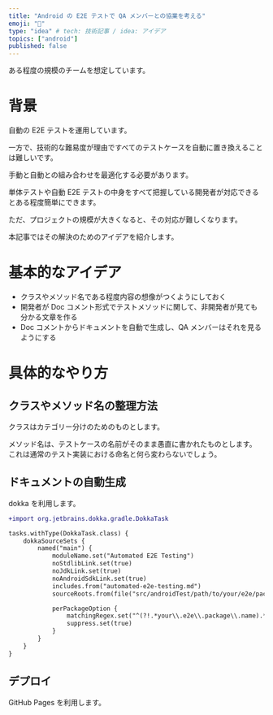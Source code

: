 ```yaml
---
title: "Android の E2E テストで QA メンバーとの協業を考える"
emoji: "🌟"
type: "idea" # tech: 技術記事 / idea: アイデア
topics: ["android"]
published: false
---
```


ある程度の規模のチームを想定しています。

# 背景

自動の E2E テストを運用しています。

一方で、技術的な難易度が理由ですべてのテストケースを自動に置き換えることは難しいです。

手動と自動との組み合わせを最適化する必要があります。

単体テストや自動 E2E テストの中身をすべて把握している開発者が対応できるとある程度簡単にできます。

ただ、プロジェクトの規模が大きくなると、その対応が難しくなります。

本記事ではその解決のためのアイデアを紹介します。

# 基本的なアイデア

- クラスやメソッド名である程度内容の想像がつくようにしておく
- 開発者が Doc コメント形式でテストメソッドに関して、非開発者が見ても分かる文章を作る
- Doc コメントからドキュメントを自動で生成し、QA メンバーはそれを見るようにする

# 具体的なやり方

## クラスやメソッド名の整理方法

クラスはカテゴリー分けのためのものとします。

メソッド名は、テストケースの名前がそのまま愚直に書かれたものとします。
これは通常のテスト実装における命名と何ら変わらないでしょう。

## ドキュメントの自動生成

dokka を利用します。

```diff gradle:app/build.gradle
+import org.jetbrains.dokka.gradle.DokkaTask

tasks.withType(DokkaTask.class) {
    dokkaSourceSets {
        named("main") {
            moduleName.set("Automated E2E Testing")
            noStdlibLink.set(true)
            noJdkLink.set(true)
            noAndroidSdkLink.set(true)
            includes.from("automated-e2e-testing.md")
            sourceRoots.from(file("src/androidTest/path/to/your/e2e/package"))

            perPackageOption {
                matchingRegex.set("^(?!.*your\\.e2e\\.package\\.name).*")
                suppress.set(true)
            }
        }
    }
}
```

## デプロイ

GitHub Pages を利用します。
